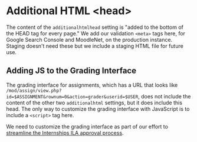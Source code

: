 # Additional HTML \<head\>

The content of the `additionalhtmlhead` setting is "added to the bottom of the HEAD tag for every page." We add our validation `<meta>` tags here, for Google Search Console and MoodleNet, on the production instance. Staging doesn't need these but we include a staging HTML file for future use.

## Adding JS to the Grading Interface

The grading interface for assignments, which has a URL that looks like `/mod/assign/view.php?id=$ASSIGNMENT&rownum=0&action=grader&userid=$USER`, does not include the content of the other two `additionalhtml` settings, but it does include this head. The only way to customize the grading interface with JavaScript is to include a `<script>` tag here.

We need to customize the grading interface as part of our effort to [streamline the Internships ILA approval process](https://github.com/cca/moodle-styles/issues/32).
